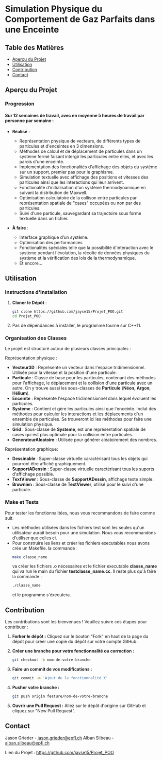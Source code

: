 # Simulation Physique du Comportement de Gaz Parfaits dans une Enceinte

## Table des Matières

- [Aperçu du Projet](#aperçu-du-projet)
- [Utilisation](#utilisation)
- [Contribution](#contribution)
- [Contact](#contact)

## Aperçu du Projet

### Progression
#### Sur 12 semaines de travail, avec en moyenne 5 heures de travail par personne par semaine :

* **Réalisé** :
  * Représentation physique de vecteurs, de différents types de particules et d'enceintes en 3 dimensions.
  * Méthodes de calcul et de déplacement de particules dans un système fermé faisant intergir les particules entre elles, et avec les parois d'une enceinte.
  * Implementation des fonctionalités d'affichage des objets du système sur un support, premier pas pour le graphisme.
  * Simulation textuelle avec affichage des positions et vitesses des particules ainsi que les interactions qui leur arrivent.
  * Fonctionalité d'initialisation d'un système thermodynamique en suivant la distribution de Maxwell.
  * Optimisation calculatoire de la collison entre particules par représentation spatiale de "cases" occupées ou non par des particules.
  * Suivi d'une particule, sauvegardant sa trajectoire sous forme textuelle dans un fichier.

* **À faire** :
  * Interface graphique d'un système.
  * Optimisation des performances
  * Fonctionalités spéciales telle que la possibilité d'interaction avec le système pendant l'évolution, la récolte de données physiques du système et la vérification des lois de la thermodynamique.
  * Et encore...

## Utilisation

### Instructions d'Installation
1. **Cloner le Dépôt** :
   ```bash
   git clone https://github.com/jayse15/Projet_POO.git
   cd Projet_POO
   ```

2. Pas de dépendances à installer, le programme tourne sur C++11.

### Organisation des Classes
Le projet est structuré autour de plusieurs classes principales :

Représentation physique :
* **Vecteur3D** : Représente un vecteur dans l'espace tridimensionnel. Utilisée pour la vitesse et la position d'une particule.
* **Particule** : Classe de base pour les particules, contenant des méthodes pour l'affichage, le déplacement et la collision d'une particule avec un autre. On y trouve aussi les sous-classes de **Particule** (**Néon**, **Argon**, **Hélium**).
* **Enceinte** : Représente l'espace tridimensionnel dans lequel évoluent les particules.
* **Systeme** : Contient et gère les particules ainsi que l'enceinte. Inclut des méthodes pour calculer les interactions et les déplacements d'un ensemble de particules. Se trouveront ici les méthodes pour faire une simulation physique.
* **Grid** : Sous-classe de **Systeme**, est une représentation spatiale de cases qui est plus optimale pour la collision entre particules.
* **GenerateurAleatoire** : Utilisée pour générer aléatoirement des nombres.

Représentation graphique:
* **Dessinable** : Super-classe virtuelle caractérisant tous les objets qui pourront être affiché graphiquement.
* **SupportADessin** : Super-classe virtuelle caractérisant tous les suports d'affichage possible.
* **TextViewer** : Sous-classe de **SupportADessin**, affichage texte simple.
* **Brownien** : Sous-classe de **TextViewer**, utilisé pour le suivi d'une particule.

### Make et Tests
Pour tester les fonctionnalitées, nous vous recommandons de faire comme suit:

* Les méthodes utilisées dans les fichiers test sont les seules qu'un utilisateur aurait besoin pour une simulation. Nous vous recommandons d'utiliser que celles ci.
* Pour construire les liens et créer les fichiers executables nous avons crée un Makefile. la commande :
  ```bash
  make classe_name
  ```
  va créer les fichiers .o nécessaires et le fichier executable **classe_name** qui va run le main du fichier **testclasse_name.cc**. Il reste plus qu'à faire la commande :
  ```bash
  ./classe_name
  ```
  et le programme s'éxecutera.


## Contribution
 Les contributions sont les bienvenues ! Veuillez suivre ces étapes pour contribuer :

1. **Forker le dépôt :**
   Cliquez sur le bouton "Fork" en haut de la page du dépôt pour créer une copie du dépôt sur votre compte GitHub.

2. **Créer une branche pour votre fonctionnalité ou correction :**
   ```bash
   git checkout -b nom-de-votre-branche
   ````
3. **Faire un commit de vos modifications :**
   ```bash
   git commit -m 'Ajout de la fonctionnalité X'
   ```
4. **Pusher votre branche :**
   ```bash
   git push origin feature/nom-de-votre-branche
   ```
5. **Ouvrir une Pull Request :**
Allez sur le dépôt d'origine sur GitHub et cliquez sur "New Pull Request".


## Contact

Jason Grieder - jason.grieder@epfl.ch
Alban Silbeau - alban.silbeau@epfl.ch

Lien du Projet : https://github.com/jayse15/Projet_POO
